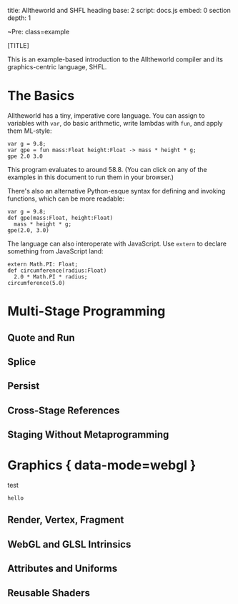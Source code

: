 title: Alltheworld and SHFL
heading base: 2
script: docs.js
embed: 0
section depth: 1

~Pre:
  class=example

<style>
.example {
  cursor: pointer;
}
.example:hover {
  background: #eee;
}
</style>

[TITLE]

This is an example-based introduction to the Alltheworld compiler and its graphics-centric language, SHFL.

# The Basics

Alltheworld has a tiny, imperative core language. You can assign to variables with `var`, do basic arithmetic, write lambdas with `fun`, and apply them ML-style:

    var g = 9.8;
    var gpe = fun mass:Float height:Float -> mass * height * g;
    gpe 2.0 3.0

This program evaluates to around 58.8. (You can click on any of the examples in this document to run them in your browser.)

There's also an alternative Python-esque syntax for defining and invoking functions, which can be more readable:

    var g = 9.8;
    def gpe(mass:Float, height:Float)
      mass * height * g;
    gpe(2.0, 3.0)

The language can also interoperate with JavaScript. Use `extern` to declare something from JavaScript land:

    extern Math.PI: Float;
    def circumference(radius:Float)
      2.0 * Math.PI * radius;
    circumference(5.0)


# Multi-Stage Programming

## Quote and Run

## Splice

## Persist

## Cross-Stage References

## Staging Without Metaprogramming


# Graphics { data-mode=webgl }

test

    hello

## Render, Vertex, Fragment

## WebGL and GLSL Intrinsics

## Attributes and Uniforms

## Reusable Shaders
